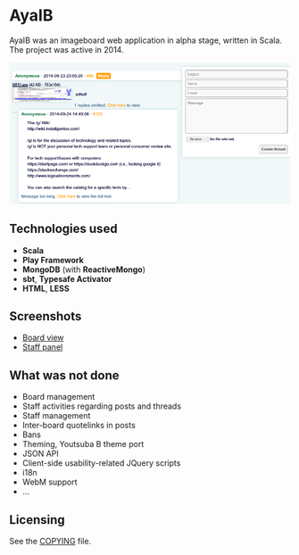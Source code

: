 # AyaIB

AyaIB was an imageboard web application in alpha stage, written in Scala. The project was active in 2014.

![Preview screenshot](screenshots/main.png)

## Technologies used

- **Scala**
- **Play Framework**
- **MongoDB** (with **ReactiveMongo**)
- **sbt**, **Typesafe Activator**
- **HTML**, **LESS**

## Screenshots

- [Board view](screenshots/board-view.png)
- [Staff panel](screenshots/staff-panel.png)

## What was not done

- Board management
- Staff activities regarding posts and threads
- Staff management
- Inter-board quotelinks in posts
- Bans
- Theming, Youtsuba B theme port
- JSON API
- Client-side usability-related JQuery scripts
- i18n
- WebM support
- …

## Licensing

See the [COPYING](https://github.com/fauu/AyaIB/blob/master/COPYING) file.
